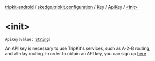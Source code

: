[tripkit-android](../../../index.md) / [skedgo.tripkit.configuration](../../index.md) / [Key](../index.md) / [ApiKey](index.md) / [&lt;init&gt;](./-init-.md)

# &lt;init&gt;

`ApiKey(value: `[`String`](https://kotlinlang.org/api/latest/jvm/stdlib/kotlin/-string/index.html)`)`

An API key is necessary to use TripKit's services, such as A-2-B routing,
and all-day routing. In order to obtain an API key,
you can sign up [here](https://tripgo.3scale.net).

